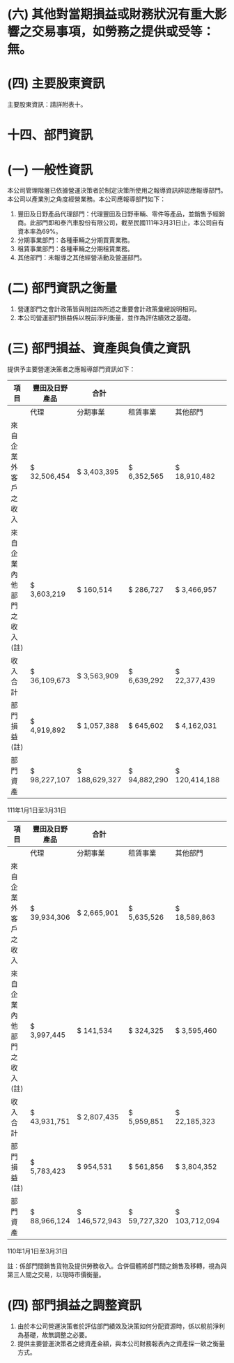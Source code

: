 # (六) 其他對當期損益或財務狀況有重大影響之交易事項，如勞務之提供或受等：無。

# (四) 主要股東資訊

主要股東資訊：請詳附表十。

# 十四、部門資訊

# (一) 一般性資訊

本公司管理階層已依據營運決策者於制定決策所使用之報導資訊辨認應報導部門。本公司以產業別之角度經營業務。本公司應報導部門如下：

1. 豐田及日野產品代理部門：代理豐田及日野車輛、零件等產品，並銷售予經銷商。此部門即和泰汽車股份有限公司，截至民國111年3月31日止，本公司自有資本率為69%。
2. 分期事業部門：各種車輛之分期買賣業務。
3. 租賃事業部門：各種車輛之分期租賃業務。
4. 其他部門：未報導之其他經營活動及營運部門。

# (二) 部門資訊之衡量

1. 營運部門之會計政策皆與附註四所述之重要會計政策彙總說明相同。
2. 本公司營運部門損益係以稅前淨利衡量，並作為評估績效之基礎。

# (三) 部門損益、資產與負債之資訊

提供予主要營運決策者之應報導部門資訊如下：

|項目|豐田及日野產品|合計| | | | |
|---|---|---|---|---|---|---|
| |代理|分期事業|租賃事業|其他部門|調節及銷除| |
|來自企業外客戶之收入|$ 32,506,454|$ 3,403,395|$ 6,352,565|$ 18,910,482| |$ 61,172,896|
|來自企業內他部門之收入(註)|$ 3,603,219|$ 160,514|$ 286,727|$ 3,466,957|($ 7,517,417)|-|
|收入合計|$ 36,109,673|$ 3,563,909|$ 6,639,292|$ 22,377,439|($ 7,517,417)|$ 61,172,896|
|部門損益(註)|$ 4,919,892|$ 1,057,388|$ 645,602|$ 4,162,031|($ 4,166,148)|$ 6,618,765|
|部門資產|$ 98,227,107|$ 188,629,327|$ 94,882,290|$ 120,414,188|($ 133,857,246)|$ 368,295,666|

111年1月1日至3月31日

|項目|豐田及日野產品|合計| | | | |
|---|---|---|---|---|---|---|
| |代理|分期事業|租賃事業|其他部門|調節及銷除| |
|來自企業外客戶之收入|$ 39,934,306|$ 2,665,901|$ 5,635,526|$ 18,589,863|$ -|$ 66,825,596|
|來自企業內他部門之收入(註)|$ 3,997,445|$ 141,534|$ 324,325|$ 3,595,460|($ 8,058,764)|-|
|收入合計|$ 43,931,751|$ 2,807,435|$ 5,959,851|$ 22,185,323|($ 8,058,764)|$ 66,825,596|
|部門損益(註)|$ 5,783,423|$ 954,531|$ 561,856|$ 3,804,352|($ 3,775,122)|$ 7,329,040|
|部門資產|$ 88,966,124|$ 146,572,943|$ 59,727,320|$ 103,712,094|($ 92,921,125)|$ 306,057,356|

110年1月1日至3月31日

註：係部門間銷售貨物及提供勞務收入。合併個體將部門間之銷售及移轉，視為與第三人間之交易，以現時市價衡量。

# (四) 部門損益之調整資訊

1. 由於本公司營運決策者於評估部門績效及決策如何分配資源時，係以稅前淨利為基礎，故無調整之必要。
2. 提供主要營運決策者之總資產金額，與本公司財務報表內之資產採一致之衡量方式。